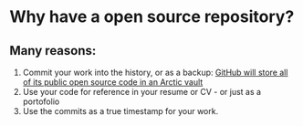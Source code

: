 # Why have a open source repository?

## Many reasons:

1. Commit your work into the history, or as a backup: [GitHub will store all of its public open source code in an Arctic vault](https://www.engadget.com/2019/11/15/github-store-public-open-source-code-arctic-vault/)
2. Use your code for reference in your resume or CV - or just as a portofolio
3. Use the commits as a true timestamp for your work.
